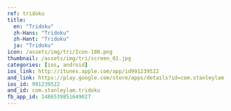 ```yaml
---
ref: tridoku
title:
  en: "Tridoku"
  zh-Hans: "Tridoku"
  zh-Hant: "Tridoku"
  ja: "Tridoku"
icon: /assets/img/tri/Icon-180.png
thumbnail: /assets/img/tri/screen_01.jpg
categories: [ios, android]
ios_link: http://itunes.apple.com/app/id991239522
and_link: https://play.google.com/store/apps/details?id=com.stanleylam.tridoku
ios_id: 991239522
and_id: com.stanleylam.tridoku
fb_app_id: 1486539851649027
---
```



